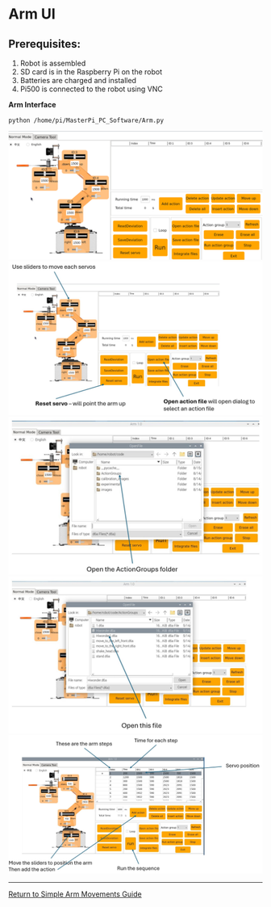 # **Arm UI**

## Prerequisites:

1. Robot is assembled
1. SD card is in the Raspberry Pi on the robot
1. Batteries are charged and installed
1. Pi500 is connected to the robot using VNC 

**Arm Interface**

   ~~~
   python /home/pi/MasterPi_PC_Software/Arm.py
   ~~~

   <img src="/zzimages/ArmAction.png" width="600" >   


   <img src="/zzimages/armBasics.jpg" width="600" >   

   <img src="/zzimages/armBasics2.jpg" width="600" >   

   <img src="/zzimages/armBasics3.jpg" width="600" >   

   <img src="/zzimages/armBasics4.jpg" width="600" >   




---

[Return to Simple Arm Movements Guide](Simple_Arm_Movements_Guide.md)





